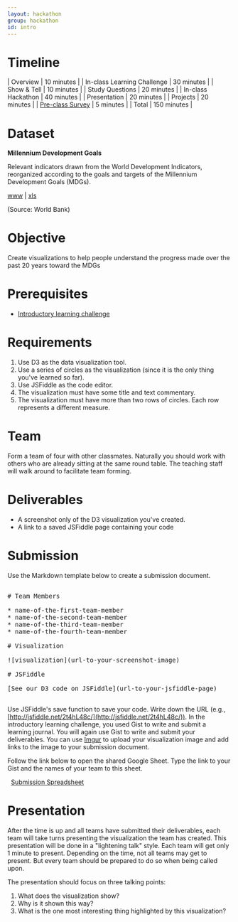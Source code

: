 ```yaml
---
layout: hackathon
group: hackathon
id: intro
---
```


# Timeline

| Overview | 10 minutes |
| In-class Learning Challenge | 30 minutes |
| Show & Tell | 10 minutes |
| Study Questions | 20 minutes |
| In-class Hackathon | 40 minutes |
| Presentation | 20 minutes |
| Projects | 20 minutes |
| [Pre-class Survey](https://github.com/CSCI-4830-002-2014/pre-class-survey) | 5 minutes |
| Total | 150 minutes |

# Dataset

__Millennium Development Goals__

Relevant indicators drawn from the World Development Indicators, reorganized according to the goals and targets of the Millennium Development Goals (MDGs).

[www](https://docs.google.com/spreadsheets/d/146ctCoy885JvnlyT2a_t5cobAB0hdjPVDpubsjQ4_Eo/pubhtml) | [xls](World.xls)

(Source: World Bank)

# Objective

Create visualizations to help people understand the progress made over the past 20 years toward the MDGs

# Prerequisites

* [Introductory learning challenge](/challenges/0)

# Requirements

1. Use D3 as the data visualization tool.
2. Use a series of circles as the visualization (since it is the only thing you've learned so far).
3. Use JSFiddle as the code editor.
4. The visualization must have some title and text commentary.
5. The visualization must have more than two rows of circles. Each row represents a different measure.

# Team

Form a team of four with other classmates. Naturally you should work with others who are already sitting at the same round table. The teaching staff will walk around to facilitate team forming.

# Deliverables

* A screenshot only of the D3 visualization you've created.
* A link to a saved JSFiddle page containing your code

# Submission

Use the Markdown template below to create a submission document.

<pre>

# Team Members

* name-of-the-first-team-member
* name-of-the-second-team-member
* name-of-the-third-team-member
* name-of-the-fourth-team-member

# Visualization

![visualization](url-to-your-screenshot-image)

# JSFiddle

[See our D3 code on JSFiddle](url-to-your-jsfiddle-page)

</pre>

Use JSFiddle's save function to save your code. Write down the URL (e.g., [http://jsfiddle.net/2t4hL48c/](http://jsfiddle.net/2t4hL48c/)). In the introductory learning challenge, you used Gist to write and submit a learning journal. You will again use Gist to write and submit your deliverables. You can use [Imgur](http://imgur.com/) to upload your visualization image and add links to the image to your submission document.

Follow the link below to open the shared Google Sheet. Type the link to your Gist and the names of your team to this sheet.

<span class="moonicons-box1">
		<span aria-hidden="true" class="icomoon-grid-6"></span>
		&nbsp;
<a href="https://docs.google.com/spreadsheets/d/1sA9pBLknhCXSfb4VcLou0xI1kVXLx120KeN4kbxtZlY/edit#gid=0">Submission Spreadsheet</a>
</span>


# Presentation

After the time is up and all teams have submitted their deliverables, each team will take turns presenting the visualization the team has created. This presentation will be done in a "lightening talk" style. Each team will get only 1 minute to present. Depending on the time, not all teams may get to present. But every team should be prepared to do so when being called upon.

The presentation should focus on three talking points:

1. What does the visualization show?
2. Why is it shown this way?
3. What is the one most interesting thing highlighted by this visualization?
